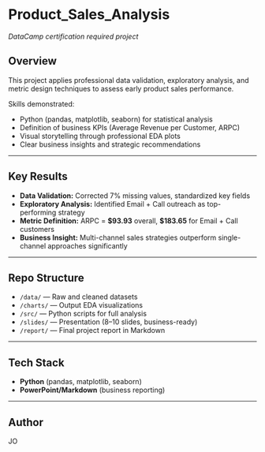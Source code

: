 # Product_Sales_Analysis
 *DataCamp certification required project*


## Overview
This project applies professional data validation, exploratory analysis, and metric design techniques to assess early product sales performance.

Skills demonstrated:
- Python (pandas, matplotlib, seaborn) for statistical analysis
- Definition of business KPIs (Average Revenue per Customer, ARPC)
- Visual storytelling through professional EDA plots
- Clear business insights and strategic recommendations

---

## Key Results
- **Data Validation:** Corrected 7% missing values, standardized key fields
- **Exploratory Analysis:** Identified Email + Call outreach as top-performing strategy
- **Metric Definition:** ARPC = **\$93.93** overall, **\$183.65** for Email + Call customers
- **Business Insight:** Multi-channel sales strategies outperform single-channel approaches significantly

---

## Repo Structure
- `/data/` — Raw and cleaned datasets
- `/charts/` — Output EDA visualizations
- `/src/` — Python scripts for full analysis
- `/slides/` — Presentation (8–10 slides, business-ready)
- `/report/` — Final project report in Markdown

---

## Tech Stack
- **Python** (pandas, matplotlib, seaborn)
- **PowerPoint/Markdown** (business reporting)

---

## Author
JO
